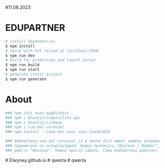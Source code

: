 #11.08.2023
# EDUPARTNER

```bash
# install dependencies
$ npm install
# serve with hot reload at localhost:3000
$ npm run dev
# build for production and launch server
$ npm run build
$ npm run start
# generate static project
$ npm run generate
```

# About
```bash
### npm init nuxt-app@latest .
### npm i @nuxtjs/composition-api
### npm i @nuxtjs/sitemap
### npm i vue-owl-carousel
### npm install --save-dev sass sass-loader@10

### Библиотека vue-owl-carousel.js в папке dist имеет ошибку входных
### параметров на autoplaySpeed. Нужно прописать "Boolean | Number",
### вместо "Boolean". Можно просто забить. Сама библиотека работает.
```
#   E l w y n e y . g i t h u b . i o  
 #   q w e r t a  
 #   q w e r t a  
 